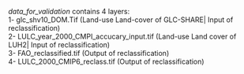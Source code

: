 
*data_for_validation* contains 4 layers: <br />
1- glc_shv10_DOM.Tif (Land-use Land-cover of GLC-SHARE| Input of reclassification) <br />
2- LULC_year_2000_CMPI_accucary_input.tif (Land-use Land cover of LUH2| Input of reclassification)<br />
3- FAO_reclassified.tif  (Output of reclassification) <br />
4- LULC_2000_CMIP6_reclass.tif (Output of reclassification) <br />

 
